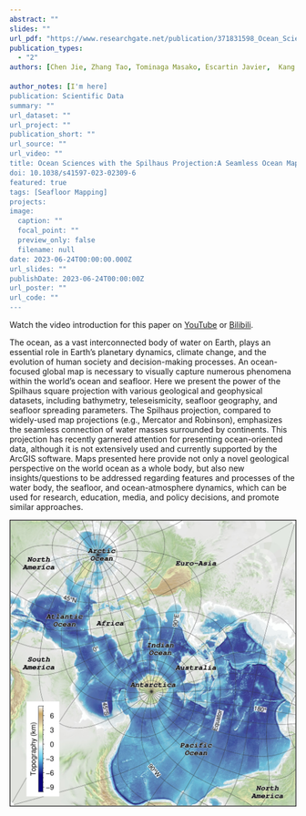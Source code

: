 ```yaml
---
abstract: ""
slides: ""
url_pdf: "https://www.researchgate.net/publication/371831598_Ocean_Sciences_with_the_Spilhaus_Projection_A_Seamless_Ocean_Map_for_Spatial_Data_Recognition"
publication_types:
  - "2"
authors: [Chen Jie, Zhang Tao, Tominaga Masako, Escartin Javier,  Kang Ruixin]

author_notes: [I'm here]
publication: Scientific Data
summary: ""
url_dataset: ""
url_project: ""
publication_short: ""
url_source: ""
url_video: ""
title: Ocean Sciences with the Spilhaus Projection:A Seamless Ocean Map for Spatial Data Recognition
doi: 10.1038/s41597-023-02309-6
featured: true
tags: [Seafloor Mapping]
projects:
image:
  caption: ""
  focal_point: ""
  preview_only: false
  filename: null
date: 2023-06-24T00:00:00.000Z
url_slides: ""
publishDate: 2023-06-24T00:00:00Z
url_poster: ""
url_code: ""
---
```


Watch the video introduction for this paper on [YouTube](https://youtu.be/Xv-rxroPnJQ) or [Bilibili](https://www.bilibili.com/video/BV1az4y1H7TL/?vd_source=005d718b4507dd65726bd062e0c9bfcb).

The ocean, as a vast interconnected body of water on Earth, plays an essential role in Earth’s planetary dynamics, climate change, and the evolution of human society and decision-making processes. An ocean-focused global map is necessary to visually capture numerous phenomena within the world’s ocean and seafloor. Here we present the power of the Spilhaus square projection with various geological and geophysical datasets, including bathymetry, teleseismicity, seafloor geography, and seafloor spreading parameters. The Spilhaus projection, compared to widely-used map projections (e.g., Mercator and Robinson), emphasizes the seamless connection of water masses surrounded by continents. This projection has recently garnered attention for presenting ocean-oriented data, although it is not extensively used and currently supported by the ArcGIS software. Maps presented here provide not only a novel geological perspective on the world ocean as a whole body, but also new insights/questions to be addressed regarding features and processes of the water body, the seafloor, and ocean-atmosphere dynamics, which can be used for research, education, media, and policy decisions, and promote similar approaches.



<img src="Fig1.jpg" alt="figure" style="zoom:100%;" />
